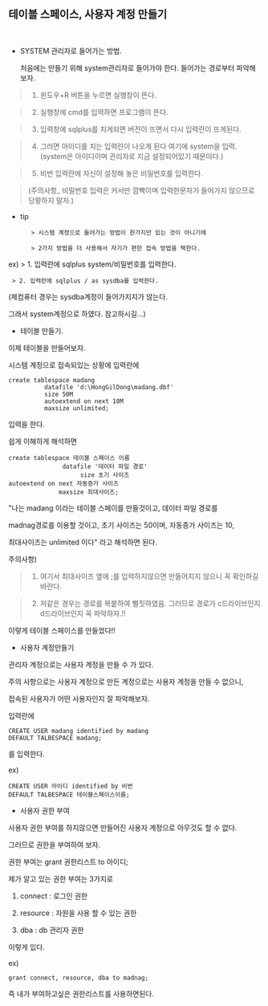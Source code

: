 ﻿## 테이블 스페이스, 사용자 계정 만들기
﻿








 

* SYSTEM 관리자로 들어가는 방법.

   처음에는 만들기 위해 system관리자로 들어가야 한다.
   들어가는 경로부터 파악해보자.

 > 1) 윈도우+R 버튼을 누르면 실행창이 뜬다.

 > 2) 실행창에 cmd를 입력하면 프로그램이 뜬다.

 > 3) 입력창에 sqlplus를 치게되면 버전이 뜨면서 다시 입력란이 뜨게된다.

 > 4) 그러면 아이디를 치는 입력란이 나오게 된다 여기에 system을 입력.(system은 아이디이며 관리자로 지금 설정되어있기 때문이다.)

 > 5) 비번 입력란에 자신이 설정해 놓은 비밀번호를 입력한다.

 > (주의사항_ 비밀번호 입력은 커서만 깜빡이며 입력한문자가 들어가지 않으므로 당황하지 말자.)



- tip

         > 시스템 계정으로 들어가는 방법이 한가지만 있는 것이 아니기에 

         > 2가지 방법을 더 사용해서 자기가 편한 접속 방법을 택한다.

ex)
     > 1. 입력란에 sqlplus system/비밀번호를 입력한다.

     > 2. 입력란에 sqlplus / as sysdba를 입력한다.


(제컴퓨터 경우는 sysdba계정이 들어가지지가 않는다.

그래서 system계정으로 하였다. 참고하시길...)









* 테이블 만들기.

이제 테이블을 만들어보자.

시스템 계정으로 접속되있는 상황에 입력란에 

```
create tablespace madang
          datafile 'd:\HongGilDong\madang.dbf' 
          size 50M
          autoextend on next 10M 
          maxsize unlimited;
```



입력을 한다.

쉽게 이해하게 해석하면

```
create tablespace 테이블 스페이스 이름
               datafile '데이터 파일 경로'
                    size 초기 사이즈
autoextend on next 자동증가 사이즈
              maxsize 최대사이즈;
```


"나는 madang 이라는 테이블 스페이를 만들것이고, 데이터 파일 경로를 

madnag경로를 이용할 것이고, 초기 사이즈는 50이며, 자동증가 사이즈는 10,

최대사이즈는 unlimited 이다" 라고 해석하면 된다.

 주의사항)

 > 1. 여기서 최대사이즈 옆에 ;를 입력하지않으면 만들어지지 않으니 꼭 확인하길 바란다.

 > 2. 저같은 경우는 경로를 복붙하여 뻘짓하였음. 그러므로 경로가 c드라이브인지 d드라이브인지 꼭 파악하자.!!

이렇게 테이블 스페이스를 만들었다!!









* 사용자 계정만들기

관리자 계정으로는 사용자 계정을 만들 수 가 있다.

주의 사항으로는 사용자 계정으로 만든 계정으로는 사용자 계정을 만들 수 없으니,

접속된 사용자가 어떤 사용자인지 잘 파악해보자.

입력란에

```
CREATE USER madang identified by madang
DEFAULT TALBESPACE madang;
```

를 입력한다.

ex)
```
CREATE USER 아이디 identified by 비번
DEFAULT TALBESPACE 테이블스페이스이름;
```










* 사용자 권한 부여

사용자 권한 부여를 하지않으면 만들어진 사용자 계정으로 아무것도 할 수 없다.

그러므로 권한을 부여하여 보자.

권한 부여는 grant 권한리스트 to 아이디;

제가 알고 있는 권한 부여는 3가지로

1. connect : 로그인 권한

2. resource : 자원을 사용 할 수 있는 권한

3. dba : db 관리자 권한

이렇게 있다.

ex)
```
grant connect, resource, dba to madnag;
```

즉 내가 부여하고싶은 권한리스트를 사용하면된다.



